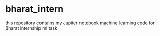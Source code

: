 # bharat_intern
this repository contains my Jupiter notebook machine learning code for Bharat internship ml task
